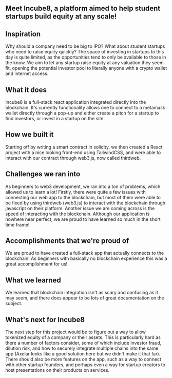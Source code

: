 ## Meet Incube8, a platform aimed to help student startups build equity at any scale!

## Inspiration
Why should a company need to be big to IPO? What about student startups who need to raise equity quickly? The space of investing in startups to this day is quite limited, as the opportunities tend to only be available to those in the know. We aim to let any startup raise equity at any valuation they seem fit, opening the potential investor pool to literally anyone with a crypto wallet and internet access. 
## What it does
Incube8 is a full-stack react application integrated directly into the blockchain. It's currently functionality allows one to connect to a metamask wallet directly through a pop-up and either create a pitch for a startup to find investors, or invest in a startup on the site. 
## How we built it
Starting off by writing a smart contract in solidity, we then created a React project with a nice looking front-end using TailwindCSS, and were able to interact with our contract through web3.js, now called thirdweb. 
## Challenges we ran into
As beginners to web3 development, we ran into a ton of problems, which allowed us to learn a lot! Firstly, there were quite a few issues with connecting our web app to the blockchain, but most of them were able to be fixed by using thirdweb (web3.js) to interact with the blockchain through javascript on their platform. Another issue we are coming across is the speed of interacting with the blockchain. Although our application is nowhere near perfect, we are proud to have learned so much in the short time frame!
## Accomplishments that we're proud of
We are proud to have created a full-stack app that actually connects to the blockchain! As beginners with basically no blockchain experience this was a great accomplishment for us!
## What we learned
We learned that blockchain integration isn't as scary and confusing as it may seem, and there does appear to be lots of great documentation on the subject.
## What's next for Incube8
The next step for this project would be to figure out a way to allow tokenized equity of a company or their assets. This is particularly hard as there a number of factors consider, some of which include investor fraud, dilution risk, and how to securely integrate multiple chains into the same app (Axelar looks like a good solution here but we didn't make it that far). There should also be more features on the app, such as a way to connect with other startup founders, and perhaps even a way for startup creators to host presentations on their products on services. 
